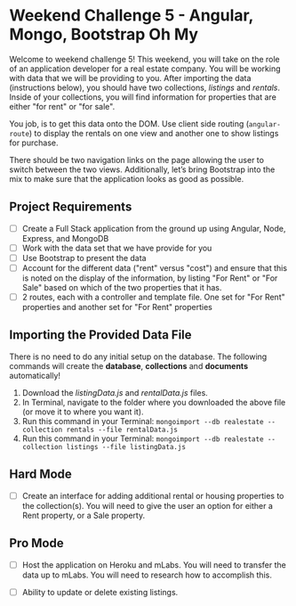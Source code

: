 # Weekend Challenge 5 - Angular, Mongo, Bootstrap Oh My

Welcome to weekend challenge 5! This weekend, you will take on the role of an application developer for a real estate company. You will be working with data that we will be providing to you. After importing the data (instructions below), you should have two collections, *listings* and *rentals*. Inside of your collections, you will find information for properties that are either "for rent" or "for sale".

You job, is to get this data onto the DOM. Use client side routing (`angular-route`) to display the rentals on one view and another one to show listings for purchase. 

There should be two navigation links on the page allowing the user to switch between the two views. Additionally, let’s bring Bootstrap into the mix to make sure that the application looks as good as possible.

## Project Requirements

- [ ] Create a Full Stack application from the ground up using Angular, Node, Express, and MongoDB
- [ ] Work with the data set that we have provide for you
- [ ] Use Bootstrap to present the data
- [ ] Account for the different data ("rent" versus "cost") and ensure that this is noted on the display of the information, by listing "For Rent" or "For Sale" based on which of the two properties that it has.
- [ ] 2 routes, each with a controller and template file. One set for "For Rent" properties and another set for "For Rent" properties

## Importing the Provided Data File

There is no need to do any initial setup on the database. The following commands will create the **database**, **collections** and **documents** automatically! 

1. Download the *listingData.js* and *rentalData.js* files.
2. In Terminal, navigate to the folder where you downloaded the above file (or move it to where you want it).
3. Run this command in your Terminal: `mongoimport --db realestate --collection rentals --file rentalData.js`
4. Run this command in your Terminal: `mongoimport --db realestate --collection listings --file listingData.js`


## Hard Mode
- [ ] Create an interface for adding additional rental or housing properties to the collection(s). You will need to give the user an option for either a Rent property, or a Sale property.


## Pro Mode
- [ ] Host the application on Heroku and mLabs. You will need to transfer the data up to mLabs. You will need to research how to accomplish this.
- [ ] Ability to update or delete existing listings.

